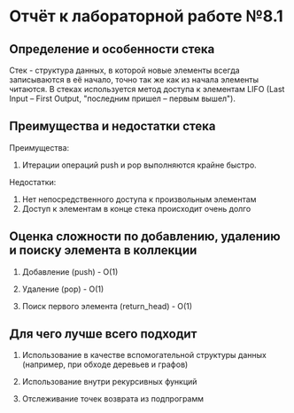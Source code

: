 # Отчёт к лабораторной работе №8.1

## Определение и особенности стека

Стек - структура данных, в которой новые элементы всегда записываются в её начало, точно так же как из начала элементы читаются. В стеках используется метод доступа к элементам LIFO (Last Input – First Output, "последним пришел – первым вышел").

## Преимущества и недостатки стека

Преимущества:

1) Итерации операций push и pop выполняются крайне быстро.

Недостатки:

1) Нет непосредственного доступа к произвольным элементам
2) Доступ к элементам в конце стека происходит очень долго

## Оценка сложности по добавлению, удалению и поиску элемента в коллекции

1) Добавление (push) - O(1)

2) Удаление (pop) - O(1)

3) Поиск первого элемента (return_head) - O(1)

## Для чего лучше всего подходит

1) Использование в качестве вспомогательной структуры данных (например, при обходе деревьев и графов)

2) Использование внутри рекурсивных функций

3) Отслеживание точек возврата из подпрограмм
